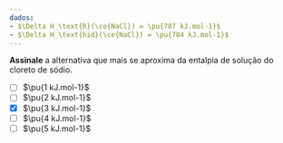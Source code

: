 ```yaml
---
dados:
- $\Delta H_\text{R}(\ce{NaCl}) = \pu{787 kJ.mol-1}$
- $\Delta H_\text{hid}(\ce{NaCl}) = \pu{784 kJ.mol-1}$
---
```


**Assinale** a alternativa que mais se aproxima da entalpia de solução do cloreto de sódio.

- [ ] $\pu{1 kJ.mol-1}$
- [ ] $\pu{2 kJ.mol-1}$
- [x] $\pu{3 kJ.mol-1}$
- [ ] $\pu{4 kJ.mol-1}$
- [ ] $\pu{5 kJ.mol-1}$